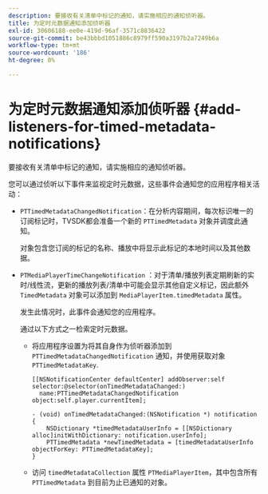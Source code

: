 ```yaml
---
description: 要接收有关清单中标记的通知，请实施相应的通知侦听器。
title: 为定时元数据通知添加侦听器
exl-id: 30606188-ee0e-419d-96af-3571c8836422
source-git-commit: be43bbbd1051886c8979ff590a3197b2a7249b6a
workflow-type: tm+mt
source-wordcount: '186'
ht-degree: 0%

---
```


# 为定时元数据通知添加侦听器 {#add-listeners-for-timed-metadata-notifications}

要接收有关清单中标记的通知，请实施相应的通知侦听器。

您可以通过侦听以下事件来监视定时元数据，这些事件会通知您的应用程序相关活动：

* `PTTimedMetadataChangedNotification`：在分析内容期间，每次标识唯一的订阅标记时，TVSDK都会准备一个新的 `PTTimedMetadata` 对象并调度此通知。

   对象包含您订阅的标记的名称、播放中将显示此标记的本地时间以及其他数据。

* `PTMediaPlayerTimeChangeNotification` ：对于清单/播放列表定期刷新的实时/线性流，更新的播放列表/清单中可能会显示其他自定义标记，因此额外 `TimedMetadata` 对象可以添加到 `MediaPlayerItem.timedMetadata` 属性。

   发生此情况时，此事件会通知您的应用程序。

   通过以下方式之一检索定时元数据。

   * 将应用程序设置为将其自身作为侦听器添加到 `PTTimedMetadataChangedNotification` 通知，并使用获取对象 `PTTimedMetadataKey`.

      ```
      [[NSNotificationCenter defaultCenter] addObserver:self selector:@selector(onTimedMetadataChanged:)  
        name:PTTimedMetadataChangedNotification object:self.player.currentItem]; 
      
      - (void) onTimedMetadataChanged:(NSNotification *) notification { 
          NSDictionary *timedMetadataUserInfo = [[NSDictionary alloc]initWithDictionary: notification.userInfo]; 
          PTTimedMetadata *newTimedMetadata = [timedMetadataUserInfo objectForKey: PTTimedMetadataKey]; 
      }
      ```

   * 访问 `timedMetadataCollection` 属性 `PTMediaPlayerItem`，其中包含所有 `PTTimedMetadata` 到目前为止已通知的对象。

